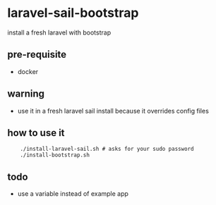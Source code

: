 # laravel-sail-bootstrap
install a fresh laravel with bootstrap

## pre-requisite
- docker

## warning
- use it in a fresh laravel sail install because it overrides config files

## how to use it

        ./install-laravel-sail.sh # asks for your sudo password
        ./install-bootstrap.sh

## todo
- use a variable instead of example app
